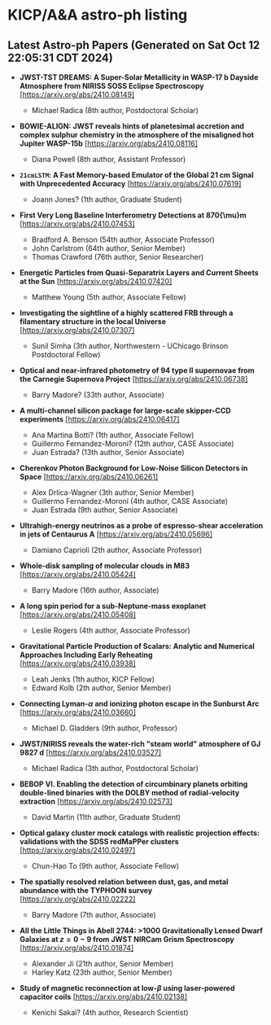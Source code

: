 # KICP/A&A astro-ph listing

## Latest Astro-ph Papers (Generated on Sat Oct 12 22:05:31 CDT 2024)

- **JWST-TST DREAMS: A Super-Solar Metallicity in WASP-17 b Dayside Atmosphere from NIRISS SOSS Eclipse Spectroscopy**
[https://arxiv.org/abs/2410.08149]
  + Michael Radica (8th author, Postdoctoral Scholar)

- **BOWIE-ALIGN: JWST reveals hints of planetesimal accretion and complex sulphur chemistry in the atmosphere of the misaligned hot Jupiter WASP-15b**
[https://arxiv.org/abs/2410.08116]
  + Diana Powell (8th author, Assistant Professor)

- **$\texttt{21cmLSTM}$: A Fast Memory-based Emulator of the Global 21 cm Signal with Unprecedented Accuracy**
[https://arxiv.org/abs/2410.07619]
  + Joann Jones? (1th author, Graduate Student)

- **First Very Long Baseline Interferometry Detections at 870{\mu}m**
[https://arxiv.org/abs/2410.07453]
  + Bradford A. Benson (54th author, Associate Professor)
  + John Carlstrom (64th author, Senior Member)
  + Thomas Crawford (76th author, Senior Researcher)

- **Energetic Particles from Quasi-Separatrix Layers and Current Sheets at the Sun**
[https://arxiv.org/abs/2410.07420]
  + Matthew Young (5th author, Associate Fellow)

- **Investigating the sightline of a highly scattered FRB through a filamentary structure in the local Universe**
[https://arxiv.org/abs/2410.07307]
  + Sunil Simha (3th author, Northwestern - UChicago Brinson Postdoctoral Fellow)

- **Optical and near-infrared photometry of 94 type II supernovae from the Carnegie Supernova Project**
[https://arxiv.org/abs/2410.06738]
  + Barry Madore? (33th author, Associate)

- **A multi-channel silicon package for large-scale skipper-CCD experiments**
[https://arxiv.org/abs/2410.06417]
  + Ana Martina Botti? (1th author, Associate Fellow)
  + Guillermo Fernandez-Moroni? (12th author, CASE Associate)
  + Juan  Estrada? (13th author, Senior Associate)

- **Cherenkov Photon Background for Low-Noise Silicon Detectors in Space**
[https://arxiv.org/abs/2410.06261]
  + Alex Drlica-Wagner (3th author, Senior Member)
  + Guillermo Fernandez-Moroni (4th author, CASE Associate)
  + Juan  Estrada (9th author, Senior Associate)

- **Ultrahigh-energy neutrinos as a probe of espresso-shear acceleration in jets of Centaurus A**
[https://arxiv.org/abs/2410.05696]
  + Damiano Caprioli (2th author, Associate Professor)

- **Whole-disk sampling of molecular clouds in M83**
[https://arxiv.org/abs/2410.05424]
  + Barry Madore (16th author, Associate)

- **A long spin period for a sub-Neptune-mass exoplanet**
[https://arxiv.org/abs/2410.05408]
  + Leslie Rogers (4th author, Associate Professor)

- **Gravitational Particle Production of Scalars: Analytic and Numerical Approaches Including Early Reheating**
[https://arxiv.org/abs/2410.03938]
  + Leah Jenks (1th author, KICP Fellow)
  + Edward Kolb (2th author, Senior Member)

- **Connecting Lyman-$\alpha$ and ionizing photon escape in the Sunburst Arc**
[https://arxiv.org/abs/2410.03660]
  + Michael D. Gladders (9th author, Professor)

- **JWST/NIRISS reveals the water-rich "steam world" atmosphere of GJ 9827 d**
[https://arxiv.org/abs/2410.03527]
  + Michael Radica (3th author, Postdoctoral Scholar)

- **BEBOP VI. Enabling the detection of circumbinary planets orbiting double-lined binaries with the DOLBY method of radial-velocity extraction**
[https://arxiv.org/abs/2410.02573]
  + David Martin (11th author, Graduate Student)

- **Optical galaxy cluster mock catalogs with realistic projection effects: validations with the SDSS redMaPPer clusters**
[https://arxiv.org/abs/2410.02497]
  + Chun-Hao To (9th author, Associate Fellow)

- **The spatially resolved relation between dust, gas, and metal abundance with the TYPHOON survey**
[https://arxiv.org/abs/2410.02222]
  + Barry Madore (7th author, Associate)

- **All the Little Things in Abell 2744: $>$1000 Gravitationally Lensed Dwarf Galaxies at $z=0-9$ from JWST NIRCam Grism Spectroscopy**
[https://arxiv.org/abs/2410.01874]
  + Alexander Ji (21th author, Senior Member)
  + Harley Katz (23th author, Senior Member)

- **Study of magnetic reconnection at low-$\beta$ using laser-powered capacitor coils**
[https://arxiv.org/abs/2410.02138]
  + Kenichi Sakai? (4th author, Research Scientist)

